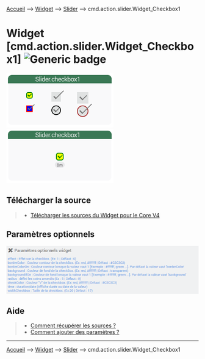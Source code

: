 
<a href="{{site.url}}/documentation">Accueil</a> --> <a href="{{site.url}}/documentation/{{site.widget}}">Widget</a> --> <a href="{{site.url}}/documentation/{{site.widget}}/fr_FR/action/slider">Slider</a> --> cmd.action.slider.Widget_Checkbox1

# Widget [cmd.action.slider.Widget_Checkbox1] ![Generic badge](https://img.shields.io/badge/Version-4.2%20%7C%204.3%20%7C%204.4-green.svg)




<img src="../../../../images/dashboard/action.slider.checkbox1_visuel.png" alt="cmd.action.slider.Widget_Checkbox1" /> <img src="../../../../images/dashboard/action.slider.checkbox1_visuel2.png" alt="cmd.action.slider.Widget_Checkbox1" />

## Télécharger la source
> - [Télécharger les sources du Widget pour le Core V4]({{site.url_git}}/WIDGET_cmd.action.slider.Checkbox1)


## Paramètres optionnels

<img src="../../../../images/dashboard/action.slider.checkbox1_param.png" alt="Paramètres optionnels" />

## Aide
> - [Comment récupérer les sources ?]({{site.url}}/documentation/{{site.help}}/fr_FR/download)
> - [Comment ajouter des paramètres ?]({{site.url}}/documentation/{{site.help}}/fr_FR/application)

<hr />

<a href="{{site.url}}/documentation">Accueil</a> --> <a href="{{site.url}}/documentation/{{site.widget}}">Widget</a> --> <a href="{{site.url}}/documentation/{{site.widget}}/fr_FR/action/slider">Slider</a> --> cmd.action.slider.Widget_Checkbox1